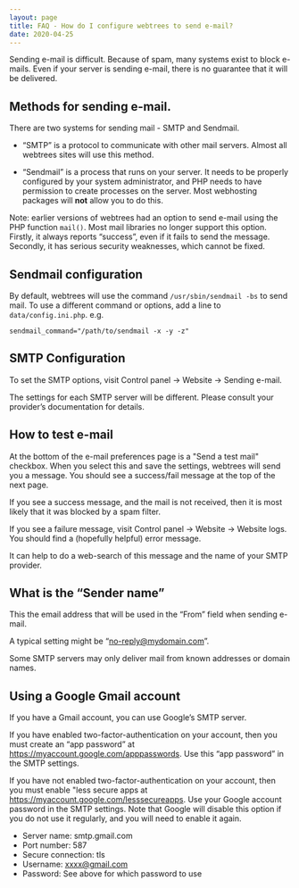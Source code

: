 ```yaml
---
layout: page
title: FAQ - How do I configure webtrees to send e-mail?
date: 2020-04-25
---
```


Sending e-mail is difficult.  Because of spam, many systems exist to block
e-mails.  Even if your server is sending e-mail, there is no guarantee that
it will be delivered.

## Methods for sending e-mail.

There are two systems for sending mail - SMTP and Sendmail.

* “SMTP” is a protocol to communicate with other mail servers.
Almost all webtrees sites will use this method.

* “Sendmail” is a process that runs on your server.  It needs to be
properly configured by your system administrator, and PHP needs to
have permission to create processes on the server.
Most webhosting packages will **not** allow you to do this.

Note: earlier versions of webtrees had an option to send e-mail using the PHP
function `mail()`.  Most mail libraries no longer support this option.
Firstly, it always reports “success”, even if it fails to send the message.
Secondly, it has serious security weaknesses, which cannot be fixed.

## Sendmail configuration

By default, webtrees will use the command `/usr/sbin/sendmail -bs` to send mail. To use a different command or options, add a line to `data/config.ini.php`.  e.g.

```
sendmail_command="/path/to/sendmail -x -y -z"
```

## SMTP Configuration

To set the SMTP options, visit Control panel -> Website -> Sending e-mail.

The settings for each SMTP server will be different.  Please consult
your provider’s documentation for details.

## How to test e-mail

At the bottom of the e-mail preferences page is a "Send a test mail" checkbox.
When you select this and save the settings, webtrees will send you a message.
You should see a success/fail message at the top of the next page.

If you see a success message, and the mail is not received, then it is
most likely that it was blocked by a spam filter.

If you see a failure message, visit Control panel -> Website -> Website logs.
You should find a (hopefully helpful) error message.

It can help to do a web-search of this message and the name of your
SMTP provider.

## What is the “Sender name”

This the email address that will be used in the “From” field when sending e-mail.

A typical setting might be “no-reply@mydomain.com”.

Some SMTP servers may only deliver mail from known addresses or domain names.

## Using a Google Gmail account

If you have a Gmail account, you can use Google’s SMTP server.

If you have enabled two-factor-authentication on your account, then you
must create an “app password” at <https://myaccount.google.com/apppasswords>.
Use this “app password” in the SMTP settings.

If you have not enabled two-factor-authentication on your account, then you
must enable "less secure apps at <https://myaccount.google.com/lesssecureapps>.
Use your Google account password in the SMTP settings.
Note that Google will disable this option if you do not use it regularly,
and you will need to enable it again.

* Server name: smtp.gmail.com
* Port number: 587
* Secure connection: tls
* Username: xxxx@gmail.com
* Password: See above for which password to use
